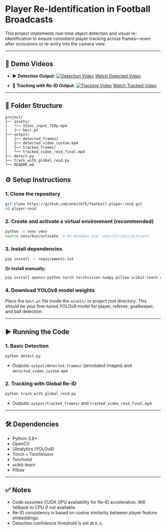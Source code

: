 # Player Re-Identification in Football Broadcasts

This project implements real-time object detection and visual re-identification to ensure consistent player tracking across frames—even after occlusions or re-entry into the camera view.

---

## 🎥 Demo Videos

- ▶️ **Detection Output**:
  [![Detection Video](https://img.youtube.com/vi/aa5JK6-TQoI/maxresdefault.jpg)](https://youtu.be/aa5JK6-TQoI)
  [Watch Detected Video](https://drive.google.com/file/d/1deGHYQ-Ajzrs7ixgt3QeVnO2uEIHkuiw/view?usp=share_link)

- 🎯 **Tracking with Re-ID Output**:
  [![Tracking Video](https://img.youtube.com/vi/Fc4SgEace-Q/maxresdefault.jpg)](https://youtu.be/Fc4SgEace-Q)
  [Watch Tracked Video](https://drive.google.com/file/d/1deGHYQ-Ajzrs7ixgt3QeVnO2uEIHkuiw/view?usp=share_link)

---

## 📁 Folder Structure
```
project/
├── assets/
│   └── 15sec_input_720p.mp4
|   ├── best.pt
├── output/
│   ├── detected_frames/
│   ├── detected_video_custom.mp4
│   ├── tracked_frames/
│   └── tracked_video_reid_final.mp4
├── detect.py
├── track_with_global_reid.py
└── README.md
```

## ⚙️ Setup Instructions

### 1. Clone the repository
```bash
git clone https://github.com/ankitk75/football-player-reid.git
cd player-reid
```

### 2. Create and activate a virtual environment (recommended)
```bash
python -m venv venv
source venv/bin/activate  # On Windows use `venv\Scripts\activate`
```

### 3. Install dependencies
```bash
pip install -r requirements.txt
```
**Or install manually:**
```bash
pip install opencv-python torch torchvision numpy pillow scikit-learn ultralytics torchreid
```

### 4. Download YOLOv8 model weights
Place the `best.pt` file inside the `assets/` or project root directory. This should be your fine-tuned YOLOv8 model for player, referee, goalkeeper, and ball detection.

---

## ▶️ Running the Code

### 1. Basic Detection
```bash
python detect.py
```
- Outputs: `output/detected_frames/` (annotated images) and `detected_video_custom.mp4`

### 2. Tracking with Global Re-ID
```bash
python track_with_global_reid.py
```
- Outputs: `output/tracked_frames/` and `tracked_video_reid_final.mp4`

---

## 🛠 Dependencies
- Python 3.8+
- OpenCV
- Ultralytics (YOLOv8)
- Torch + TorchVision
- Torchreid
- scikit-learn
- Pillow

---

## ✅ Notes
- Code assumes CUDA GPU availability for Re-ID acceleration. Will fallback to CPU if not available.
- Re-ID consistency is based on cosine similarity between player feature embeddings.
- Detection confidence threshold is set at `0.4`.
